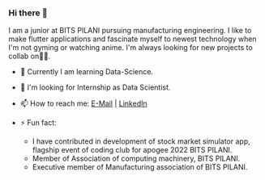### Hi there 👋


I am a junior at BITS PILANI pursuing manufacturing engineering. I like to make flutter applications and fascinate myself to newest technology when I'm not gyming or watching anime. I'm always looking for new projects to collab on✌🏻.


- 🌱  Currently I am learning Data-Science. 

- 👯   I'm looking for Internship as Data Scientist.

- 📫   How to reach me: [E-Mail](mailto:bhansalichayan@gmail.com) | [LinkedIn](https://www.linkedin.com/in/chayan-bhansali-0501b6234/) 

- ⚡  Fun fact: 
     - I have contributed in development of stock market simulator app, flagship event of coding club for apogee        2022 BITS PILANI.  
     - Member of Association of computing machinery, BITS PILANI.
     - Executive member of Manufacturing association of BITS PILANI.

